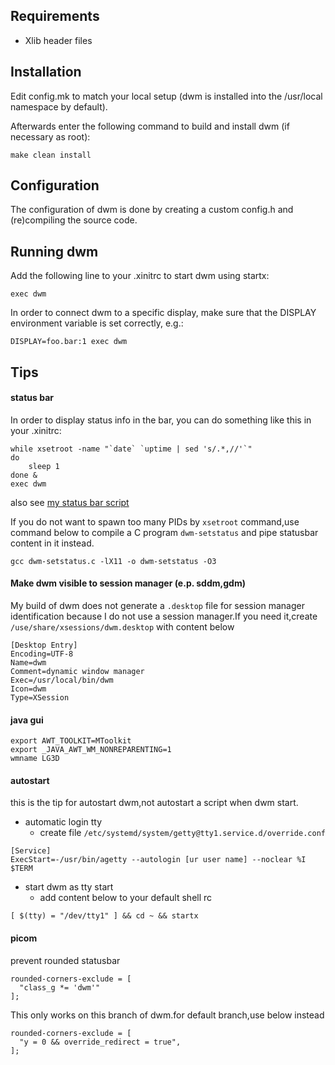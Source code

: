 Requirements
---
- Xlib header files

Installation
---
Edit config.mk to match your local setup (dwm is installed into the /usr/local namespace by default).

Afterwards enter the following command to build and install dwm (if necessary as root):

    make clean install

Configuration
---
The configuration of dwm is done by creating a custom config.h and (re)compiling the source code.

Running dwm
---
Add the following line to your .xinitrc to start dwm using startx:

    exec dwm

In order to connect dwm to a specific display, make sure that the DISPLAY environment variable is set correctly, e.g.:
```
DISPLAY=foo.bar:1 exec dwm
```

Tips
---

#### status bar ####
In order to display status info in the bar, you can do something like this in your .xinitrc:
```
while xsetroot -name "`date` `uptime | sed 's/.*,//'`"
do
	sleep 1
done &
exec dwm
```
also see [my status bar script](https://github.com/Lew1s777/dwm-statusbar)

If you do not want to spawn too many PIDs by ```xsetroot``` command,use command below to compile a C program ```dwm-setstatus``` and pipe statusbar content in it instead.
```
gcc dwm-setstatus.c -lX11 -o dwm-setstatus -O3
```

#### Make dwm visible to session manager (e.p. sddm,gdm) ####
My build of dwm does not generate a ```.desktop``` file for session manager identification because I do not use a session manager.If you need it,create ```/use/share/xsessions/dwm.desktop``` with content below
```
[Desktop Entry]
Encoding=UTF-8
Name=dwm
Comment=dynamic window manager
Exec=/usr/local/bin/dwm
Icon=dwm
Type=XSession
```

#### java gui ####
```
export AWT_TOOLKIT=MToolkit
export _JAVA_AWT_WM_NONREPARENTING=1
wmname LG3D
```

#### autostart ####
this is the tip for autostart dwm,not autostart a script when dwm start.

- automatic login tty
  - create file ```/etc/systemd/system/getty@tty1.service.d/override.conf```
```
[Service]
ExecStart=-/usr/bin/agetty --autologin [ur user name] --noclear %I $TERM
```

- start dwm as tty start
  - add content below to your default shell rc
```
[ $(tty) = "/dev/tty1" ] && cd ~ && startx
```

#### picom ####
prevent rounded statusbar
```
rounded-corners-exclude = [
  "class_g *= 'dwm'"
];
```
This only works on this branch of dwm.for default branch,use below instead
```
rounded-corners-exclude = [
  "y = 0 && override_redirect = true",
];
```

